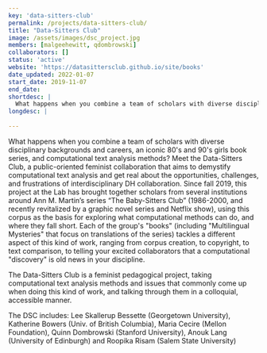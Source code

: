 ```yaml
---
key: 'data-sitters-club'
permalink: /projects/data-sitters-club/
title: "Data-Sitters Club"
image: /assets/images/dsc_project.jpg
members: [malgeehewitt, qdombrowski]
collaborators: []
status: 'active'
website: 'https://datasittersclub.github.io/site/books'
date_updated: 2022-01-07
start_date: 2019-11-07
end_date:
shortdesc: |
  What happens when you combine a team of scholars with diverse disciplinary backgrounds and careers, an iconic 80's and 90's girls book series, and computational text analysis methods? Meet the Data-Sitters Club.
longdesc: |
  
---
```


What happens when you combine a team of scholars with diverse disciplinary backgrounds and careers, an iconic 80's and 90's girls book series, and computational text analysis methods? Meet the Data-Sitters Club, a public-oriented feminist collaboration that aims to demystify computational text analysis and get real about the opportunities, challenges, and frustrations of interdisciplinary DH collaboration. Since fall 2019, this project at the Lab has brought together scholars from several institutions around Ann M. Martin’s series “The Baby-Sitters Club” (1986-2000, and recently revitalized by a graphic novel series and Netflix show), using this corpus as the basis for exploring what computational methods can do, and where they fall short. Each of the group's "books" (including "Multilingual Mysteries" that focus on translations of the series) tackles a different aspect of this kind of work, ranging from corpus creation, to copyright, to text comparison, to telling your excited collaborators that a computational "discovery" is old news in your discipline.

The Data-Sitters Club is a feminist pedagogical project, taking computational text analysis methods and issues that commonly come up when doing this kind of work, and talking through them in a colloquial, accessible manner.

The DSC includes: Lee Skallerup Bessette (Georgetown University), Katherine Bowers (Univ. of British Columbia), Maria Cecire (Mellon Foundation), Quinn Dombrowski (Stanford University), Anouk Lang (University of Edinburgh) and Roopika Risam (Salem State University)